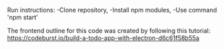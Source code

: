 Run instructions:
-Clone repository,
-Install npm modules,
-Use command 'npm start'
 
The frontend outline for this code was created by following this tutorial: https://codeburst.io/build-a-todo-app-with-electron-d6c61f58b55a

